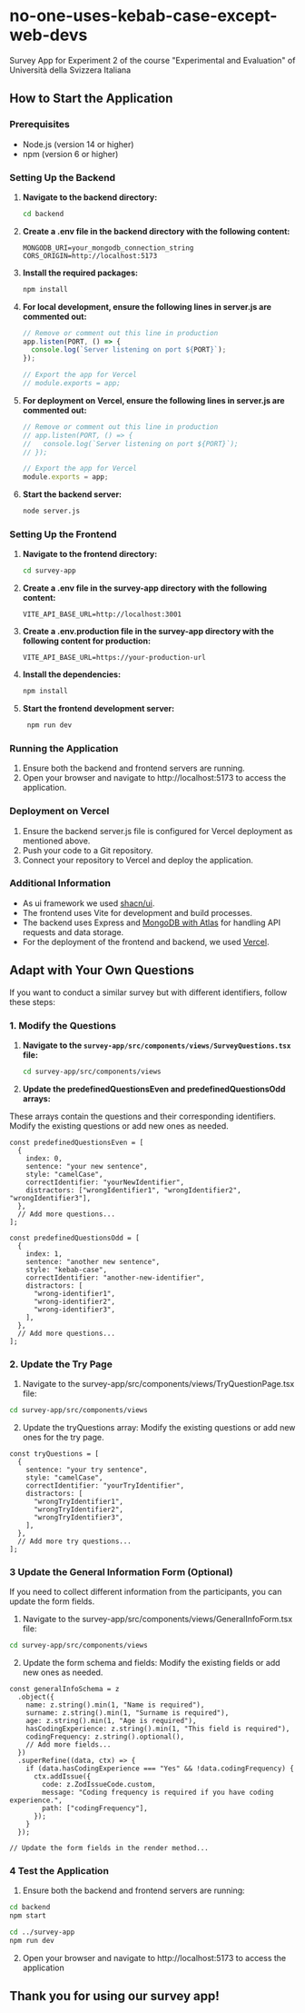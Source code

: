 # no-one-uses-kebab-case-except-web-devs

Survey App for Experiment 2 of the course "Experimental and Evaluation" of Università della Svizzera Italiana

## How to Start the Application

### Prerequisites

- Node.js (version 14 or higher)
- npm (version 6 or higher)

### Setting Up the Backend

1.  **Navigate to the backend directory:**

    ```sh
    cd backend
    ```

2.  **Create a .env file in the backend directory with the following content:**

    ```
    MONGODB_URI=your_mongodb_connection_string
    CORS_ORIGIN=http://localhost:5173
    ```

3.  **Install the required packages:**

    ```sh
    npm install
    ```

4.  **For local development, ensure the following lines in server.js are commented out:**

    ```js
    // Remove or comment out this line in production
    app.listen(PORT, () => {
      console.log(`Server listening on port ${PORT}`);
    });

    // Export the app for Vercel
    // module.exports = app;
    ```

5.  **For deployment on Vercel, ensure the following lines in server.js are commented out:**

    ```js
    // Remove or comment out this line in production
    // app.listen(PORT, () => {
    //   console.log(`Server listening on port ${PORT}`);
    // });

    // Export the app for Vercel
    module.exports = app;
    ```

6.  **Start the backend server:**

    ```sh
    node server.js
    ```

### Setting Up the Frontend

1. **Navigate to the frontend directory:**

   ```sh
   cd survey-app
   ```

2. **Create a .env file in the survey-app directory with the following content:**
   ```
   VITE_API_BASE_URL=http://localhost:3001
   ```
3. **Create a .env.production file in the survey-app directory with the following content for production:**
   ```
   VITE_API_BASE_URL=https://your-production-url
   ```
4. **Install the dependencies:**

   ```sh
   npm install
   ```

5. **Start the frontend development server:**

   ```sh
    npm run dev
   ```

### Running the Application

1. Ensure both the backend and frontend servers are running.
2. Open your browser and navigate to http://localhost:5173 to access the application.

### Deployment on Vercel

1. Ensure the backend server.js file is configured for Vercel deployment as mentioned above.
2. Push your code to a Git repository.
3. Connect your repository to Vercel and deploy the application.

### Additional Information

- As ui framework we used [shacn/ui](https://ui.shadcn.com/).
- The frontend uses Vite for development and build processes.
- The backend uses Express and [MongoDB with Atlas](https://www.mongodb.com/atlas) for handling API requests and data storage.
- For the deployment of the frontend and backend, we used [Vercel](https://vercel.com).

## Adapt with Your Own Questions

If you want to conduct a similar survey but with different identifiers, follow these steps:

### 1. Modify the Questions

1. **Navigate to the `survey-app/src/components/views/SurveyQuestions.tsx` file:**

   ```sh
   cd survey-app/src/components/views
   ```

2. **Update the predefinedQuestionsEven and predefinedQuestionsOdd arrays:**

These arrays contain the questions and their corresponding identifiers. Modify the existing questions or add new ones as needed.

```tsx
const predefinedQuestionsEven = [
  {
    index: 0,
    sentence: "your new sentence",
    style: "camelCase",
    correctIdentifier: "yourNewIdentifier",
    distractors: ["wrongIdentifier1", "wrongIdentifier2", "wrongIdentifier3"],
  },
  // Add more questions...
];

const predefinedQuestionsOdd = [
  {
    index: 1,
    sentence: "another new sentence",
    style: "kebab-case",
    correctIdentifier: "another-new-identifier",
    distractors: [
      "wrong-identifier1",
      "wrong-identifier2",
      "wrong-identifier3",
    ],
  },
  // Add more questions...
];
```

### 2. Update the Try Page

1. Navigate to the survey-app/src/components/views/TryQuestionPage.tsx file:

```sh
cd survey-app/src/components/views
```

2. Update the tryQuestions array:
   Modify the existing questions or add new ones for the try page.

```tsx
const tryQuestions = [
  {
    sentence: "your try sentence",
    style: "camelCase",
    correctIdentifier: "yourTryIdentifier",
    distractors: [
      "wrongTryIdentifier1",
      "wrongTryIdentifier2",
      "wrongTryIdentifier3",
    ],
  },
  // Add more try questions...
];
```

### 3 Update the General Information Form (Optional)

If you need to collect different information from the participants, you can update the form fields.

1. Navigate to the survey-app/src/components/views/GeneralInfoForm.tsx file:

```sh
cd survey-app/src/components/views
```

2. Update the form schema and fields:
   Modify the existing fields or add new ones as needed.

```tsx
const generalInfoSchema = z
  .object({
    name: z.string().min(1, "Name is required"),
    surname: z.string().min(1, "Surname is required"),
    age: z.string().min(1, "Age is required"),
    hasCodingExperience: z.string().min(1, "This field is required"),
    codingFrequency: z.string().optional(),
    // Add more fields...
  })
  .superRefine((data, ctx) => {
    if (data.hasCodingExperience === "Yes" && !data.codingFrequency) {
      ctx.addIssue({
        code: z.ZodIssueCode.custom,
        message: "Coding frequency is required if you have coding experience.",
        path: ["codingFrequency"],
      });
    }
  });

// Update the form fields in the render method...
```

### 4 Test the Application

1. Ensure both the backend and frontend servers are running:

```sh
cd backend
npm start

cd ../survey-app
npm run dev
```

2. Open your browser and navigate to http://localhost:5173 to access the application

## Thank you for using our survey app!
